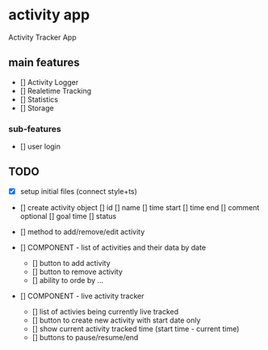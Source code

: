 # activity app
Activity Tracker App

## main features
- [] Activity Logger
- [] Realetime Tracking
- [] Statistics
- [] Storage

### sub-features
- [] user login

## TODO 

- [x] setup initial files (connect style+ts)
- [] create activity object
        [] id
        [] name
        [] time start
        [] time end 
        [] comment
        optional
        [] goal time
        [] status 

- [] method to add/remove/edit activity 
- [] COMPONENT - list of activities and their data by date
    - [] button to add activity 
    - [] button to remove activity 
    - [] ability to orde by ... 

- [] COMPONENT - live activity tracker
    - [] list of activies being currently live tracked 
    - [] button to create new activity with start date only
    - [] show current activity tracked time (start time - current time)
    - [] buttons to pause/resume/end

